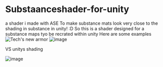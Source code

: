 # Substaanceshader-for-unity
a shader i made with ASE To make substance mats look very close to the shading in substance in unity! :D
So this is a shader designed for a substance maps tyo be recrated within unity Here are some examples ![Tech's new armor](https://user-images.githubusercontent.com/81419980/235298272-f1fd1cdd-fabb-4750-8b32-7e9bf7562566.png)  ![image](https://user-images.githubusercontent.com/81419980/235298289-2f3bfbf0-cb85-427b-b0a5-e1fbec989e6a.png)

VS unitys shading

![image](https://user-images.githubusercontent.com/81419980/235298335-66151f88-8cb2-48bb-881d-f218a0c3c126.png)

